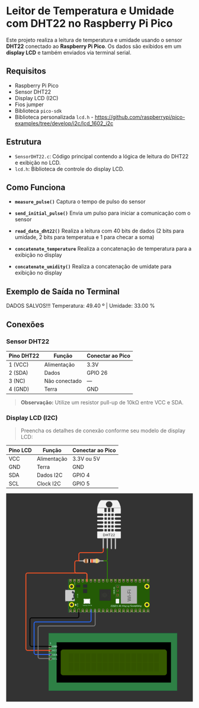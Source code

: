 # Leitor de Temperatura e Umidade com DHT22 no Raspberry Pi Pico

Este projeto realiza a leitura de temperatura e umidade usando o sensor **DHT22** conectado ao **Raspberry Pi Pico**. Os dados são exibidos em um **display LCD** e também enviados via terminal serial.

##  Requisitos

* Raspberry Pi Pico
* Sensor DHT22
* Display LCD (I2C)
* Fios jumper
* Biblioteca `pico-sdk`
* Biblioteca personalizada `lcd.h` - https://github.com/raspberrypi/pico-examples/tree/develop/i2c/lcd_1602_i2c

##  Estrutura

* `SensorDHT22.c`: Código principal contendo a lógica de leitura do DHT22 e exibição no LCD.
* `lcd.h`: Biblioteca de controle do display LCD.

##  Como Funciona

- **`measure_pulse()`**
    Captura o tempo de pulso do sensor

- **`send_initial_pulse()`**
    Envia um pulso para iniciar a comunicação com o sensor

- **`read_data_dht22()`**
    Realiza a leitura com 40 bits de dados (2 bits para umidade, 2 bits para temperatua e 1 para checar a soma)
    
- **`concatenate_temperature`**
    Realiza a concatenação de temperatura para a exibição no display

- **`concatenate_umidity()`**
    Realiza a concatenação de umidate para exibição no display

##  Exemplo de Saída no Terminal

DADOS SALVOS!!! 
Temperatura: 49.40 º | Umidade: 33.00 % 

## Conexões

### Sensor DHT22

| Pino DHT22 | Função        | Conectar ao Pico |
| ---------- | ------------- | ---------------- |
| 1 (VCC)    | Alimentação   | 3.3V             |
| 2 (SDA)    | Dados         | GPIO 26          |
| 3 (NC)     | Não conectado | —                |
| 4 (GND)    | Terra         | GND              |


> **Observação:** Utilize um resistor pull-up de 10kΩ entre VCC e SDA.

### Display LCD (I2C)

> Preencha os detalhes de conexão conforme seu modelo de display LCD:

| Pino LCD | Função      | Conectar ao Pico    |
| -------- | ----------- | ------------------- |
| VCC      | Alimentação | 3.3V ou 5V          |
| GND      | Terra       | GND                 |
| SDA      | Dados I2C   | GPIO 4              |
| SCL      | Clock I2C   | GPIO 5              |


![Diagrama de conexão - Wokwi](Wokwi.png)